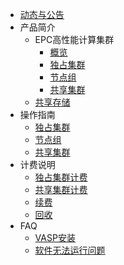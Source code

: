 
 * [动态与公告](epc/Document_details.md)
 * 产品简介
   * EPC高性能计算集群
     * [概览](/epc/instroduction.md)
     * [独占集群](/epc/EPC30/Cluster.md)
     * [节点组](/epc/EPC30/Nodegroup.md)
     * [共享集群](/epc/epc_cluster/guide.md)
   * [共享存储](/epc/smb.md)
 * 操作指南
   *  [独占集群](/epc/EPC30/Clustermanual.md)
   *  [节点组](/epc/EPC30/Nodemanual.md)
   *  [共享集群](/epc/epc_cluster/introduction.md)
 * 计费说明
     * [独占集群计费](/epc/charge/EPC_charge.md)
     * [共享集群计费](/epc/charge/EPC-Cluster_charge.md)
     * [续费](/epc/charge/renew.md)
     * [回收](/epc/charge/recycle.md)
 * FAQ
   * [VASP安装](/epc/vasp.md)
   * [软件无法运行问题](/epc/adaption.md)


     
